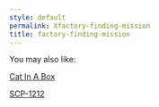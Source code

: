 ```yaml
---
style: default
permalink: Xfactory-finding-mission
title: factory-finding-mission
---
```

You may also like:

[Cat In A Box](http://scp-wiki.net/cat-in-a-box)

[SCP-1212](http://scp-wiki.net/scp-1212)
